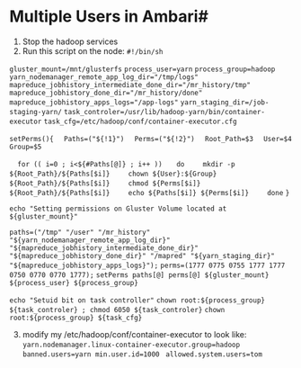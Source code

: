 # Multiple Users in Ambari#
1. Stop the hadoop services
2. Run this script on the node:
`#!/bin/sh`

`gluster_mount=/mnt/glusterfs`
`process_user=yarn`
`process_group=hadoop`
`yarn_nodemanager_remote_app_log_dir="/tmp/logs"`
`mapreduce_jobhistory_intermediate_done_dir="/mr_history/tmp"`
`mapreduce_jobhistory_done_dir="/mr_history/done"`
`mapreduce_jobhistory_apps_logs="/app-logs"`
`yarn_staging_dir=/job-staging-yarn/`
`task_controler=/usr/lib/hadoop-yarn/bin/container-executor`
`task_cfg=/etc/hadoop/conf/container-executor.cfg`


`setPerms(){`
`  Paths=("${!1}")`
`  Perms=("${!2}")`
`  Root_Path=$3`
`  User=$4`
`  Group=$5`

`  for (( i=0 ; i<${#Paths[@]} ; i++ ))`
`   do`
`    mkdir -p ${Root_Path}/${Paths[$i]}`
`    chown ${User}:${Group}  ${Root_Path}/${Paths[$i]}` 
`    chmod ${Perms[$i]} ${Root_Path}/${Paths[$i]}` 
`    echo ${Paths[$i]} ${Perms[$i]}`
`    done` 
`}`

`echo "Setting permissions on Gluster Volume located at ${gluster_mount}"`

`paths=("/tmp" "/user" "/mr_history" "${yarn_nodemanager_remote_app_log_dir}"` `"${mapreduce_jobhistory_intermediate_done_dir}"` `"${mapreduce_jobhistory_done_dir}" "/mapred" "${yarn_staging_dir}"` `"${mapreduce_jobhistory_apps_logs}");`
`perms=(1777 0775 0755 1777 1777 0750 0770 0770 1777);`
`setPerms paths[@] perms[@] ${gluster_mount} ${process_user} ${process_group}`

`echo "Setuid bit on task controller"`
`chown root:${process_group} ${task_controler} ; chmod 6050 ${task_controler}`
`chown root:${process_group} ${task_cfg}`

3. modify my /etc/hadoop/conf/container-executor to look like:
`yarn.nodemanager.linux-container-executor.group=hadoop `
`banned.users=yarn min.user.id=1000 `
`allowed.system.users=tom`